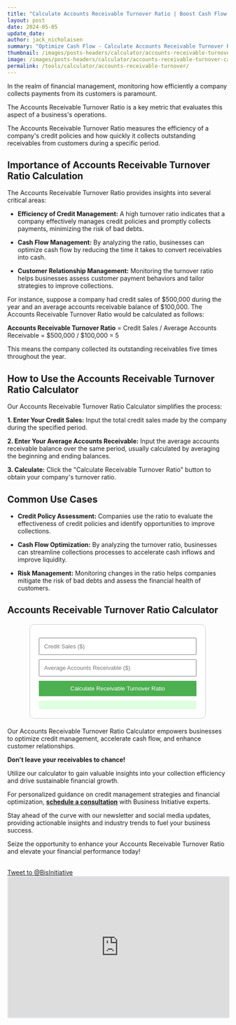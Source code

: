 ```yaml
---
title: "Calculate Accounts Receivable Turnover Ratio | Boost Cash Flow in Your Business"
layout: post
date: 2024-05-05
update_date: 
author: jack_nicholaisen
summary: "Optimize Cash Flow - Calculate Accounts Receivable Turnover Ratio effortlessly. Enhance collections, manage risk, and boost profitability!" 
thumbnail: /images/posts-headers/calculator/accounts-receivable-turnover-calculator-header.png
image: /images/posts-headers/calculator/accounts-receivable-turnover-calculator-header.png
permalink: /tools/calculator/accounts-receivable-turnover/
---
```


In the realm of financial management, monitoring how efficiently a company collects payments from its customers is paramount. 

The Accounts Receivable Turnover Ratio is a key metric that evaluates this aspect of a business's operations.

The Accounts Receivable Turnover Ratio measures the efficiency of a company's credit policies and how quickly it collects outstanding receivables from customers during a specific period.

## Importance of Accounts Receivable Turnover Ratio Calculation

The Accounts Receivable Turnover Ratio provides insights into several critical areas:

- **Efficiency of Credit Management:** A high turnover ratio indicates that a company effectively manages credit policies and promptly collects payments, minimizing the risk of bad debts.
  
- **Cash Flow Management:** By analyzing the ratio, businesses can optimize cash flow by reducing the time it takes to convert receivables into cash.
  
- **Customer Relationship Management:** Monitoring the turnover ratio helps businesses assess customer payment behaviors and tailor strategies to improve collections.

For instance, suppose a company had credit sales of $500,000 during the year and an average accounts receivable balance of $100,000. The Accounts Receivable Turnover Ratio would be calculated as follows:

<p><b>Accounts Receivable Turnover Ratio</b> = Credit Sales / Average Accounts Receivable = $500,000 / $100,000 = 5</p>

This means the company collected its outstanding receivables five times throughout the year.

## How to Use the Accounts Receivable Turnover Ratio Calculator

Our Accounts Receivable Turnover Ratio Calculator simplifies the process:

**1. Enter Your Credit Sales:** Input the total credit sales made by the company during the specified period.

**2. Enter Your Average Accounts Receivable:** Input the average accounts receivable balance over the same period, usually calculated by averaging the beginning and ending balances.

**3. Calculate:** Click the "Calculate Receivable Turnover Ratio" button to obtain your company's turnover ratio.

## Common Use Cases

- **Credit Policy Assessment:** Companies use the ratio to evaluate the effectiveness of credit policies and identify opportunities to improve collections.
  
- **Cash Flow Optimization:** By analyzing the turnover ratio, businesses can streamline collections processes to accelerate cash inflows and improve liquidity.
  
- **Risk Management:** Monitoring changes in the ratio helps companies mitigate the risk of bad debts and assess the financial health of customers.

## Accounts Receivable Turnover Ratio Calculator

<style>
    .calculator-box {
        max-width: 360px;
        margin: 20px auto;
        padding: 20px;
        border: 1px solid #ccc;
        border-radius: 10px;
        background: #fff;
    }
    input, button {
        width: 100%;
        padding: 10px;
        margin-top: 10px;
        box-sizing: border-box;
    }
    button {
        background-color: #4CAF50;
        color: white;
        border: none;
        cursor: pointer;
    }
    button:hover {
        background-color: #45a049;
    }
    #result {
        margin-top: 10px;
        padding: 10px;
        background-color: #e0ffe0;
        color: #339933;
        border-radius: 4px;
    }
</style>

<div class="calculator-box">
    <input type="number" id="creditSales" placeholder="Credit Sales ($)">
    <input type="number" id="averageReceivable" placeholder="Average Accounts Receivable ($)">
    <button onclick="calculateReceivableTurnoverRatio()">Calculate Receivable Turnover Ratio</button>
    <div id="result"></div>
</div>

<script>
    function calculateReceivableTurnoverRatio() {
        var creditSales = parseFloat(document.getElementById("creditSales").value);
        var averageReceivable = parseFloat(document.getElementById("averageReceivable").value);
        var receivableTurnoverRatio = creditSales / averageReceivable;

        if (!isNaN(receivableTurnoverRatio)) {
            document.getElementById("result").innerHTML = "Accounts Receivable Turnover Ratio: " + receivableTurnoverRatio.toFixed(2);
        } else {
            document.getElementById("result").innerHTML = "Please enter valid numbers for Credit Sales and Average Accounts Receivable.";
        }
    }
</script>

Our Accounts Receivable Turnover Ratio Calculator empowers businesses to optimize credit management, accelerate cash flow, and enhance customer relationships.

**Don't leave your receivables to chance!** 

Utilize our calculator to gain valuable insights into your collection efficiency and drive sustainable financial growth.

For personalized guidance on credit management strategies and financial optimization, **<a href="https://calendly.com/businessinitiative/30-minute-consultation-call" target="_blank">schedule a consultation</a>** with Business Initiative experts.

Stay ahead of the curve with our newsletter and social media updates, providing actionable insights and industry trends to fuel your business success.

Seize the opportunity to enhance your Accounts Receivable Turnover Ratio and elevate your financial performance today!

<br>
<a href="https://twitter.com/intent/tweet?screen_name=BisInitiative&ref_src=twsrc%5Etfw" class="twitter-mention-button" data-size="large" data-show-count="false">Tweet to @BisInitiative</a><script async src="https://platform.twitter.com/widgets.js" charset="utf-8"></script>
<br>

<iframe src="https://embeds.beehiiv.com/e19ce286-1d77-44e9-b09f-22d4f7c6f0bf" data-test-id="beehiiv-embed" width="100%" height="320" frameborder="0" scrolling="no" style="border-radius: 4px; border: 2px solid #e5e7eb; margin: 0; background-color: transparent;"></iframe>


